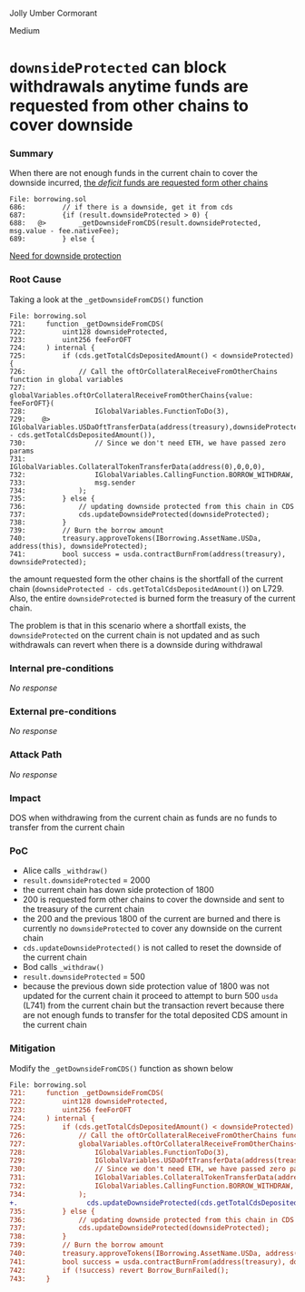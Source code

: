 Jolly Umber Cormorant

Medium

# `downsideProtected` can block withdrawals anytime funds are requested from other chains to cover downside

### Summary

When there are not enough funds in the current chain to cover the downside incurred, [the _deficit_ funds are requested form other chains](https://github.com/sherlock-audit/2024-11-autonomint/blob/main/Blockchain/Blockchian/contracts/Core_logic/borrowing.sol#L725-L741)

```solidity
File: borrowing.sol
686:         // if there is a downside, get it from cds
687:         {if (result.downsideProtected > 0) {
688:   @>        _getDownsideFromCDS(result.downsideProtected, msg.value - fee.nativeFee);
689:         } else {

```

[Need for downside protection](https://github.com/sherlock-audit/2024-11-autonomint/blob/main/Blockchain/Blockchian/contracts/Core_logic/borrowing.sol#L687-L688)

### Root Cause

Taking a look at the `_getDownsideFromCDS()` function


```solidity
File: borrowing.sol
721:     function _getDownsideFromCDS(
722:         uint128 downsideProtected,
723:         uint256 feeForOFT
724:     ) internal {
725:         if (cds.getTotalCdsDepositedAmount() < downsideProtected) {
726:             // Call the oftOrCollateralReceiveFromOtherChains function in global variables
727:             globalVariables.oftOrCollateralReceiveFromOtherChains{value: feeForOFT}(
728:                 IGlobalVariables.FunctionToDo(3),
729:    @>           IGlobalVariables.USDaOftTransferData(address(treasury),downsideProtected - cds.getTotalCdsDepositedAmount()),
730:                 // Since we don't need ETH, we have passed zero params
731:                 IGlobalVariables.CollateralTokenTransferData(address(0),0,0,0),
732:                 IGlobalVariables.CallingFunction.BORROW_WITHDRAW,
733:                 msg.sender 
734:             );
735:         } else {
736:             // updating downside protected from this chain in CDS
737:             cds.updateDownsideProtected(downsideProtected);
738:         }
739:         // Burn the borrow amount
740:         treasury.approveTokens(IBorrowing.AssetName.USDa, address(this), downsideProtected);
741:         bool success = usda.contractBurnFrom(address(treasury), downsideProtected);

```
the amount requested form the other chains  is the shortfall of the current chain (`downsideProtected - cds.getTotalCdsDepositedAmount()`) on L729.
Also, the entire `downsideProtected` is burned form the treasury of the current chain.

The problem is that in this scenario where a shortfall exists, the `downsideProtected` on the current chain is not updated and as such withdrawals can revert when there is a downside during withdrawal

### Internal pre-conditions

_No response_

### External pre-conditions

_No response_

### Attack Path

_No response_

### Impact

DOS when withdrawing from the current chain as funds are no funds to transfer from the current chain

### PoC

- Alice calls `_withdraw()`
- `result.downsideProtected` = 2000
- the current chain has down side protection of 1800
- 200 is requested form other chains to cover the downside and sent to the treasury of the current chain
- the 200 and the previous 1800 of the current are burned and there is currently no `downsideProtected` to cover any downside on the current chain
- `cds.updateDownsideProtected()` is not called to reset the downside of the current chain
- Bod calls `_withdraw()`
- `result.downsideProtected` = 500
- because the previous down side protection value of 1800 was not updated for the current chain it proceed to attempt to burn 500 `usda` (L741) from the current chain but the transaction revert because there are not enough funds to transfer for the total deposited CDS amount in the current chain

### Mitigation

Modify the `_getDownsideFromCDS()` function as shown below

```diff
File: borrowing.sol
721:     function _getDownsideFromCDS(
722:         uint128 downsideProtected,
723:         uint256 feeForOFT
724:     ) internal {
725:         if (cds.getTotalCdsDepositedAmount() < downsideProtected) {
726:             // Call the oftOrCollateralReceiveFromOtherChains function in global variables
727:             globalVariables.oftOrCollateralReceiveFromOtherChains{value: feeForOFT}(
728:                 IGlobalVariables.FunctionToDo(3),
729:                 IGlobalVariables.USDaOftTransferData(address(treasury),downsideProtected - cds.getTotalCdsDepositedAmount()),
730:                 // Since we don't need ETH, we have passed zero params
731:                 IGlobalVariables.CollateralTokenTransferData(address(0),0,0,0),
732:                 IGlobalVariables.CallingFunction.BORROW_WITHDRAW,
734:             );
+.                 cds.updateDownsideProtected(cds.getTotalCdsDepositedAmount();
735:         } else {
736:             // updating downside protected from this chain in CDS
737:             cds.updateDownsideProtected(downsideProtected);
738:         }
739:         // Burn the borrow amount
740:         treasury.approveTokens(IBorrowing.AssetName.USDa, address(this), downsideProtected);
741:         bool success = usda.contractBurnFrom(address(treasury), downsideProtected);
742:         if (!success) revert Borrow_BurnFailed();
743:     }

```